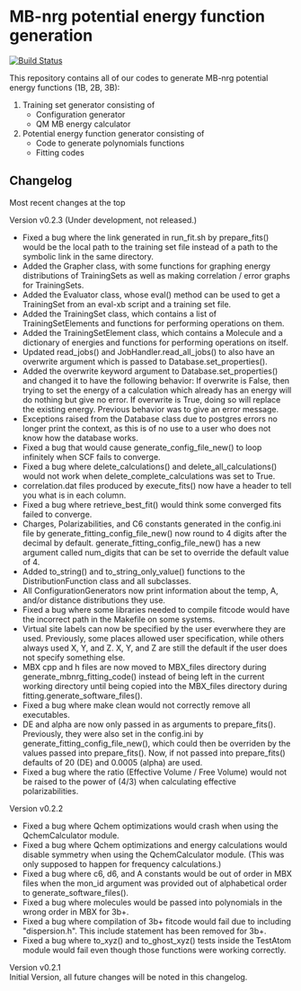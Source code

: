 # MB-nrg potential energy function generation

[![Build Status](https://travis-ci.org/paesanilab/potential_fitting.svg?branch=master)](https://travis-ci.org/paesanilab/potential_fitting)

This repository contains all of our codes to generate MB-nrg potential
energy functions (1B, 2B, 3B):

1. Training set generator consisting of
   - Configuration generator
   - QM MB energy calculator
2. Potential energy function generator consisting of
   - Code to generate polynomials functions
   - Fitting codes


## Changelog

Most recent changes at the top

Version v0.2.3 (Under development, not released.)
* Fixed a bug where the link generated in run_fit.sh by prepare_fits() would be the local path to the
training set file instead of a path to the symbolic link in the same directory.
* Added the Grapher class, with some functions for graphing energy distributions of TrainingSets
as well as making correlation / error graphs for TrainingSets.
* Added the Evaluator class, whose eval() method can be used to get a TrainingSet from an eval-xb
script and a training set file.
* Added the TrainingSet class, which contains a list of TrainingSetElements and functions
for performing operations on them.
* Added the TrainingSetElement class, which contains a Molecule and a dictionary of energies
and functions for performing operations on itself.
* Updated read_jobs() and JobHandler.read_all_jobs() to also have an overwrite argument
which is passed to Database.set_properties().
* Added the overwrite keyword argument to Database.set_properties() and changed it to
have the following behavior: If overwrite is False, then trying to set the energy
of a calculation which already has an energy will do nothing but give no error. If
overwrite is True, doing so will replace the existing energy. Previous behavior was
to give an error message.
* Exceptions raised from the Database class due to postgres errors no longer print
the context, as this is of no use to a user who does not know how the database works.
* Fixed a bug that would cause generate_config_file_new() to loop infinitely when
SCF fails to converge.
* Fixed a bug where delete_calculations() and delete_all_calculations() would not
work when delete_complete_calculations was set to True.
* correlation.dat files produced by execute_fits() now have a header to tell
you what is in each column.
* Fixed a bug where retrieve_best_fit() would think some converged fits failed
to converge.
* Charges, Polarizabilities, and C6 constants generated in the config.ini file
by generate_fitting_config_file_new() now round to 4 digits after the decimal
by default. generate_fitting_config_file_new() has a new argument called num_digits
that can be set to override the default value of 4.
* Added to_string() and to_string_only_value() functions to the DistributionFunction
class and all subclasses.
* All ConfigurationGenerators now print information about the temp, A, and/or
distance distributions they use.
* Fixed a bug where some libraries needed to compile fitcode would have
the incorrect path in the Makefile on some systems.
* Virtual site labels can now be specified by the user everwhere they are used.
Previously, some places allowed user specification, while others always used
X, Y, and Z. X, Y, and Z are still the default if the user does not specify something
else.
* MBX cpp and h files are now moved to MBX_files directory during generate_mbnrg_fitting_code()
instead of being left in the current working directory until being copied into the MBX_files
directory during fitting.generate_software_files().
* Fixed a bug where make clean would not correctly remove all executables.
* DE and alpha are now only passed in as arguments to prepare_fits(). Previously,
they were also set in the config.ini by generate_fitting_config_file_new(), which
could then be overriden by the values passed into prepare_fits(). Now, if not
passed into prepare_fits() defaults of 20 (DE) and 0.0005 (alpha) are used.
* Fixed a bug where the ratio (Effective Volume / Free Volume) would not be
raised to the power of (4/3) when calculating effective polarizabilities.

Version v0.2.2
* Fixed a bug where Qchem optimizations would crash when using the
QchemCalculator module.
* Fixed a bug where Qchem optimizations and energy calculations would disable
symmetry when using the QchemCalculator module. (This was only supposed
to happen for frequency calculations.)
* Fixed a bug where c6, d6, and A constants would be out of order in
MBX files when the mon_id argument was provided out of alphabetical order
to generate_software_files().
* Fixed a bug where molecules would be passed into polynomials in the wrong
order in MBX for 3b+.
* Fixed a bug where compilation of 3b+ fitcode would fail due to including
"dispersion.h". This include statement has been removed for 3b+.
* Fixed a bug where to_xyz() and to_ghost_xyz() tests inside the TestAtom
module would fail even though those functions were working correctly.

Version v0.2.1
<br> Initial Version, all future changes will be noted in this changelog.
